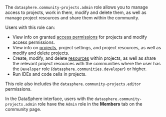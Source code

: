 The `datasphere.community-projects.admin` role allows you to manage access to projects, work in them, modify and delete them, as well as manage project resources and share them within the community.

Users with this role can:
* View info on granted [access permissions](../../../iam/concepts/access-control/index.md) for projects and modify access permissions.
* View info on [projects](../../../datasphere/concepts/project.md), project settings, and project resources, as well as modify and delete projects.
* Create, modify, and delete [resources](../../../datasphere/concepts/resources.md) within projects, as well as share the relevant project resources with the communities where the user has the `Developer` role (`datasphere.communities.developer`) or higher.
* Run IDEs and code cells in projects.

This role also includes the `datasphere.community-projects.editor` permissions.

In the DataSphere interface, users with the `datasphere.community-projects.admin` role have the `Admin` role in the **Members** tab on the community page.